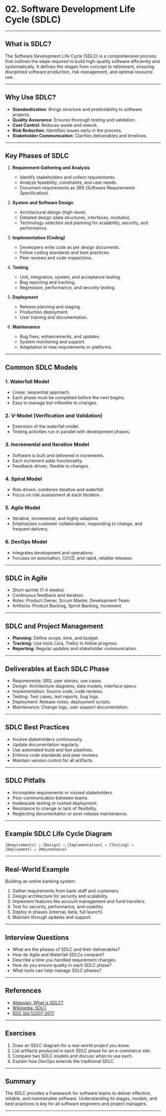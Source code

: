 # 02. Software Development Life Cycle (SDLC)

---

## What is SDLC?

The Software Development Life Cycle (SDLC) is a comprehensive process that outlines the steps required to build high-quality software efficiently and systematically. It defines the stages from concept to retirement, ensuring disciplined software production, risk management, and optimal resource use.

---

## Why Use SDLC?

- **Standardization**: Brings structure and predictability to software projects.
- **Quality Assurance**: Ensures thorough testing and validation.
- **Cost Control**: Reduces waste and rework.
- **Risk Reduction**: Identifies issues early in the process.
- **Stakeholder Communication**: Clarifies deliverables and timelines.

---

## Key Phases of SDLC

1. **Requirement Gathering and Analysis**
   - Identify stakeholders and collect requirements.
   - Analyze feasibility, constraints, and user needs.
   - Document requirements as SRS (Software Requirements Specification).

2. **System and Software Design**
   - Architectural design (high-level).
   - Detailed design (data structures, interfaces, modules).
   - Technology selection and planning for scalability, security, and performance.

3. **Implementation (Coding)**
   - Developers write code as per design documents.
   - Follow coding standards and best practices.
   - Peer reviews and code inspections.

4. **Testing**
   - Unit, integration, system, and acceptance testing.
   - Bug reporting and tracking.
   - Regression, performance, and security testing.

5. **Deployment**
   - Release planning and staging.
   - Production deployment.
   - User training and documentation.

6. **Maintenance**
   - Bug fixes, enhancements, and updates.
   - System monitoring and support.
   - Adaptation to new requirements or platforms.

---

## Common SDLC Models

### 1. Waterfall Model
- Linear, sequential approach.
- Each phase must be completed before the next begins.
- Easy to manage but inflexible to changes.

### 2. V-Model (Verification and Validation)
- Extension of the waterfall model.
- Testing activities run in parallel with development phases.

### 3. Incremental and Iterative Model
- Software is built and delivered in increments.
- Each increment adds functionality.
- Feedback-driven, flexible to changes.

### 4. Spiral Model
- Risk-driven, combines iterative and waterfall.
- Focus on risk assessment at each iteration.

### 5. Agile Model
- Iterative, incremental, and highly adaptive.
- Emphasizes customer collaboration, responding to change, and frequent delivery.

### 6. DevOps Model
- Integrates development and operations.
- Focuses on automation, CI/CD, and rapid, reliable releases.

---

## SDLC in Agile

- Short sprints (1-4 weeks).
- Continuous feedback and iteration.
- Roles: Product Owner, Scrum Master, Development Team.
- Artifacts: Product Backlog, Sprint Backlog, Increment.

---

## SDLC and Project Management

- **Planning:** Define scope, time, and budget.
- **Tracking:** Use tools (Jira, Trello) to follow progress.
- **Reporting:** Regular updates and stakeholder communication.

---

## Deliverables at Each SDLC Phase

- Requirements: SRS, user stories, use cases.
- Design: Architecture diagrams, data models, interface specs.
- Implementation: Source code, code reviews.
- Testing: Test cases, test reports, bug logs.
- Deployment: Release notes, deployment scripts.
- Maintenance: Change logs, user support documentation.

---

## SDLC Best Practices

- Involve stakeholders continuously.
- Update documentation regularly.
- Use automated build and test pipelines.
- Enforce code standards and peer reviews.
- Maintain version control for all artifacts.

---

## SDLC Pitfalls

- Incomplete requirements or missed stakeholders.
- Poor communication between teams.
- Inadequate testing or rushed deployment.
- Resistance to change or lack of flexibility.
- Neglecting documentation or post-release maintenance.

---

## Example SDLC Life Cycle Diagram

```
[Requirements] → [Design] → [Implementation] → [Testing] → [Deployment] → [Maintenance]
```

---

## Real-World Example

Building an online banking system:
1. Gather requirements from bank staff and customers.
2. Design architecture for security and scalability.
3. Implement features like account management and fund transfers.
4. Test for security, performance, and usability.
5. Deploy in phases (internal, beta, full launch).
6. Maintain through updates and support.

---

## Interview Questions

- What are the phases of SDLC and their deliverables?
- How do Agile and Waterfall SDLCs compare?
- Describe a time you handled requirement changes.
- How do you ensure quality in each SDLC phase?
- What tools can help manage SDLC phases?

---

## References

- [Atlassian: What is SDLC?](https://www.atlassian.com/software-development/software-development-life-cycle)
- [Wikipedia: SDLC](https://en.wikipedia.org/wiki/Systems_development_life_cycle)
- [IEEE Std 12207-2017](https://ieeexplore.ieee.org/document/7887240)

---

## Exercises

1. Draw an SDLC diagram for a real-world project you know.
2. List artifacts produced in each SDLC phase for an e-commerce site.
3. Compare two SDLC models and discuss when to use each.
4. Explain how DevOps extends the traditional SDLC.

---

## Summary

The SDLC provides a framework for software teams to deliver effective, reliable, and maintainable software. Understanding its stages, models, and best practices is key for all software engineers and project managers.

---
